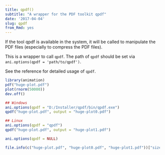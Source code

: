```yaml
---
title: qpdf()
subtitle: "A wrapper for the PDF toolkit qpdf"
date: '2017-04-04'
slug: qpdf
from_Rmd: yes
---
```



If the tool qpdf is available in the system, it will be called to manipulate
the PDF files (especially to compress the PDF files).

This is a wrapper to call `qpdf`. The path of `qpdf` should
be set via `ani.options(qpdf = 'path/to/qpdf')`.

See the reference for detailed usage of `qpdf`.
 

```r
library(animation)
pdf("huge-plot.pdf")
plot(rnorm(50000))
dev.off()

## Windows
ani.options(qpdf = "D:/Installer/qpdf/bin/qpdf.exe")
qpdf("huge-plot.pdf", output = "huge-plot0.pdf")

## Linux
ani.options(qpdf = "qpdf")
qpdf("huge-plot.pdf", output = "huge-plot1.pdf")

ani.options(qpdf = NULL)

file.info(c("huge-plot.pdf", "huge-plot0.pdf", "huge-plot1.pdf"))["size"]
```
